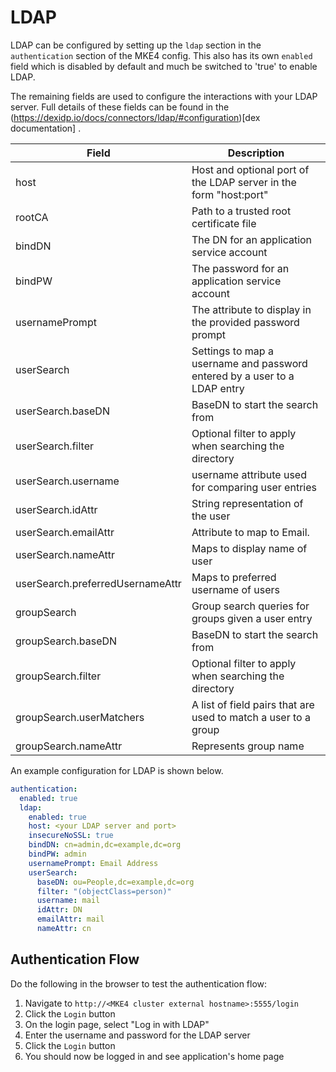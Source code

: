 # LDAP

LDAP can be configured by setting up the `ldap` section in the `authentication` section of the MKE4 config. This also has its own `enabled` field which is disabled by default and much be switched to 'true' to enable LDAP.

The remaining fields are used to configure the interactions with your LDAP server. Full details of these fields can be found in the (https://dexidp.io/docs/connectors/ldap/#configuration)[dex documentation] .

| Field                            | Description                                                               |
| -------------------------------- | ------------------------------------------------------------------------- |
| host                             | Host and optional port of the LDAP server in the form "host:port"         |
| rootCA                           | Path to a trusted root certificate file                                   |
| bindDN                           | The DN for an application service account                                 |
| bindPW                           | The password for an application service account                           |
| usernamePrompt                   | The attribute to display in the provided password prompt                  |
| userSearch                       | Settings to map a username and password entered by a user to a LDAP entry |
| userSearch.baseDN                | BaseDN to start the search from                                           |
| userSearch.filter                | Optional filter to apply when searching the directory                     |
| userSearch.username              | username attribute used for comparing user entries                        |
| userSearch.idAttr                | String representation of the user                                         |
| userSearch.emailAttr             | Attribute to map to Email.                                                |
| userSearch.nameAttr              | Maps to display name of user                                              |
| userSearch.preferredUsernameAttr | Maps to preferred username of users                                       |
| groupSearch                      | Group search queries for groups given a user entry                        |
| groupSearch.baseDN               | BaseDN to start the search from                                           |
| groupSearch.filter               | Optional filter to apply when searching the directory                     |
| groupSearch.userMatchers         | A list of field pairs that are used to match a user to a group            |
| groupSearch.nameAttr             | Represents group name                                                     |

An example configuration for LDAP is shown below.

```yaml
authentication:
  enabled: true
  ldap:
    enabled: true
    host: <your LDAP server and port>
    insecureNoSSL: true
    bindDN: cn=admin,dc=example,dc=org
    bindPW: admin
    usernamePrompt: Email Address
    userSearch:
      baseDN: ou=People,dc=example,dc=org
      filter: "(objectClass=person)"
      username: mail
      idAttr: DN
      emailAttr: mail
      nameAttr: cn
```

## Authentication Flow

Do the following in the browser to test the authentication flow:

1. Navigate to `http://<MKE4 cluster external hostname>:5555/login`
2. Click the `Login` button
3. On the login page, select "Log in with LDAP"
4. Enter the username and password for the LDAP server
5. Click the `Login` button
6. You should now be logged in and see application's home page
